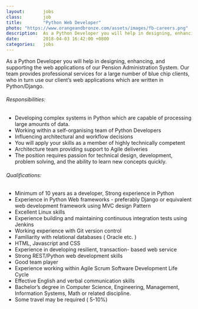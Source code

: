 ```yaml
---
layout:       jobs
class:        job
title:        "Python Web Developer"
photo: "https://www.orangeandbronze.com/assets/images/fb-careers.png"
description:  As a Python Developer you will help in designing, enhancing, and supporting the web applications of our Pension Administration System. 
date:         2018-04-03 16:42:00 +0800
categories:   jobs
---
```

<!-- Do not leave new lines after each element. Elements after new lines will not be rendered. -->
<p>As a Python Developer you will help in designing, enhancing, and supporting the web applications of our Pension Administration System. Our team provides professional services for a large number of blue chip clients, who in turn use our client’s web applications which are written in Python/Django.</p>
<h6 class="-dark">Responsibilities:</h6>
<ul>
	<li>Developing complex systems in Python which are capable of processing large amounts of data.</li>
	<li>Working within a self-organising team of Python Developers</li>
	<li>Influencing architectural and workflow decisions</li>
	<li>You will apply your skills as a member of highly technically competent</li>
	<li>Architecture team providing support to Agile deliveries</li>
	<li>The position requires passion for technical design, development, problem solving, and the ability to learn new concepts quickly.</li>
</ul>
<h6 class="-dark">Qualifications:</h6>
<ul>
	<li>Minimum of 10 years as a developer, Strong experience in Python</li>
	<li>Experience in Python Web frameworks - preferably Django or equivalent web development framework using MVC design Pattern</li>
	<li>Excellent Linux skills</li>
	<li>Experience building and maintaining continuous integration tests using Jenkins</li>
	<li>Working experience with Git version control</li>
	<li>Familiarity with relational databases ( Oracle  etc. )</li>
	<li>HTML, Javascript and CSS</li>
	<li>Experience in developing resilient, transaction- based web service</li>
	<li>Strong REST/Python web development skills</li>
	<li>Good team player</li>
	<li>Experience working within Agile Scrum Software Development Life Cycle</li>
	<li>Effective English and verbal communication skills</li>
	<li>Bachelor’s degree in Computer Science, Engineering, Management, Information Systems, Math or related discipline.</li>
	<li>Some travel may be required ( 5-10%)</li>
</ul>


